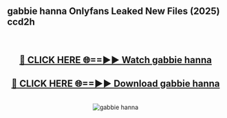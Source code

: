 <h2>gabbie hanna Onlyfans Leaked New Files (2025) ccd2h</h2>
<br>
<div align="center">
<h2><a href="https://mediafiles.top/gabbie_hanna&ref=git" rel="nofollow">🔴 CLICK HERE 🌐==►► Watch gabbie hanna</a></h2>
<h2><a href="https://mediafiles.top/gabbie_hanna&ref=git" rel="nofollow">🔴 CLICK HERE 🌐==►► Download gabbie hanna</a></h2>
<br>
<a href="https://mediafiles.top/gabbie_hanna&ref=git" rel="nofollow" data-target="animated-image.originalLink"><img src="https://i.ibb.co.com/xMMVF88/686577567.gif" alt="gabbie hanna" style="max-width: 100%; display: inline-block;" data-target="animated-image.originalImage"></a>
</div>
<br>
<br>